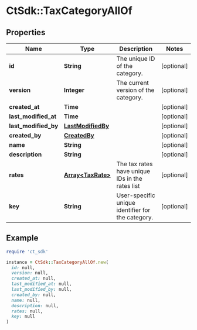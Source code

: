 # CtSdk::TaxCategoryAllOf

## Properties

| Name | Type | Description | Notes |
| ---- | ---- | ----------- | ----- |
| **id** | **String** | The unique ID of the category. | [optional] |
| **version** | **Integer** | The current version of the category. | [optional] |
| **created_at** | **Time** |  | [optional] |
| **last_modified_at** | **Time** |  | [optional] |
| **last_modified_by** | [**LastModifiedBy**](LastModifiedBy.md) |  | [optional] |
| **created_by** | [**CreatedBy**](CreatedBy.md) |  | [optional] |
| **name** | **String** |  | [optional] |
| **description** | **String** |  | [optional] |
| **rates** | [**Array&lt;TaxRate&gt;**](TaxRate.md) | The tax rates have unique IDs in the rates list | [optional] |
| **key** | **String** | User-specific unique identifier for the category. | [optional] |

## Example

```ruby
require 'ct_sdk'

instance = CtSdk::TaxCategoryAllOf.new(
  id: null,
  version: null,
  created_at: null,
  last_modified_at: null,
  last_modified_by: null,
  created_by: null,
  name: null,
  description: null,
  rates: null,
  key: null
)
```

